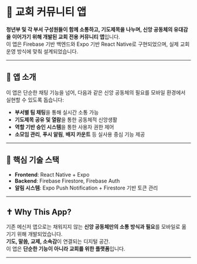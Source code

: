 # 🙏 교회 커뮤니티 앱

**청년부 및 각 부서 구성원들이 함께 소통하고, 기도제목을 나누며, 신앙 공동체의 유대감을 이어가기 위해 개발된 교회 전용 커뮤니티 앱**입니다.  
이 앱은 Firebase 기반 백엔드와 Expo 기반 React Native로 구현되었으며, 실제 교회 운영 방식에 맞춰 설계되었습니다.

---

## 📖 앱 소개

이 앱은 단순한 채팅 기능을 넘어, 다음과 같은 신앙 공동체의 필요를 모바일 환경에서 실현할 수 있도록 돕습니다:

- **부서별 팀 채팅**을 통해 실시간 소통 가능
- **기도제목 공유 및 열람**을 통한 공동체적 신앙생활
- **역할 기반 승인 시스템**을 통한 사용자 권한 제어
- **소모임 관리**, **푸시 알림**, **배지 카운트** 등 실사용 중심 기능 제공

---

## 🧩 핵심 기술 스택

- **Frontend**: React Native + Expo
- **Backend**: Firebase Firestore, Firebase Auth
- **알림 시스템**: Expo Push Notification + Firestore 기반 토큰 관리

---
## ✝️ Why This App?

기존 메신저 앱으로는 채워지지 않는 **신앙 공동체만의 소통 방식과 필요**를 모바일로 옮기기 위해 개발되었습니다.  
**기도, 말씀, 교제, 소속감**이 연결되는 디지털 공간.  
이 앱은 **단순한 기능이 아니라 교회를 위한 플랫폼**입니다.

---
